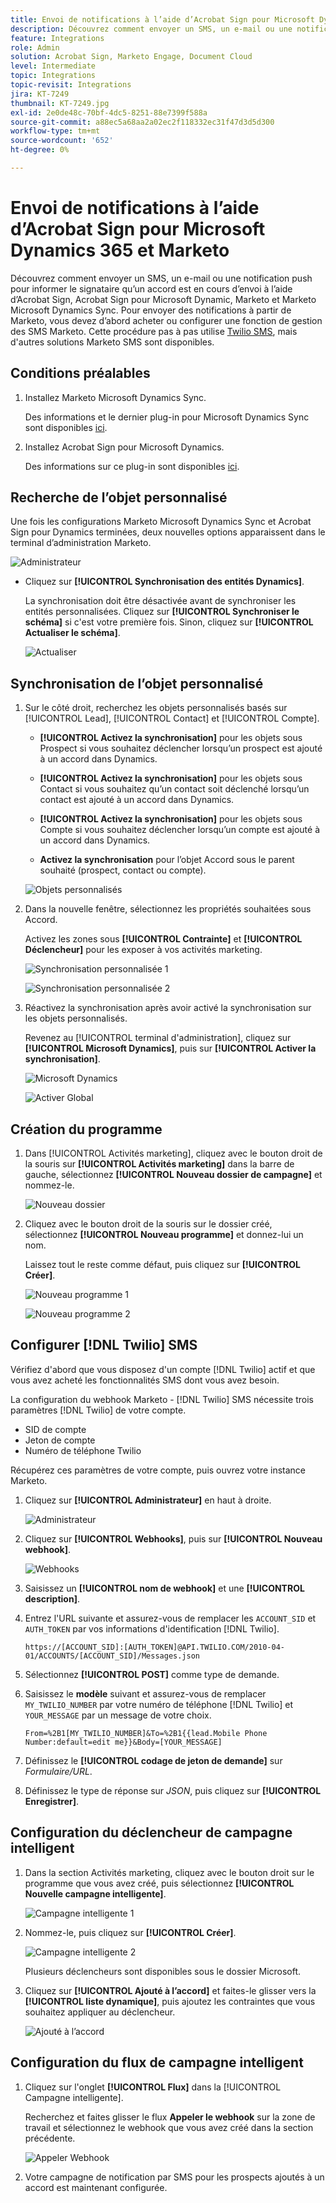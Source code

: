 ```yaml
---
title: Envoi de notifications à l’aide d’Acrobat Sign pour Microsoft Dynamics 365 et Marketo
description: Découvrez comment envoyer un SMS, un e-mail ou une notification push pour informer le signataire qu’un accord est en cours d’envoi.
feature: Integrations
role: Admin
solution: Acrobat Sign, Marketo Engage, Document Cloud
level: Intermediate
topic: Integrations
topic-revisit: Integrations
jira: KT-7249
thumbnail: KT-7249.jpg
exl-id: 2e0de48c-70bf-4dc5-8251-88e7399f588a
source-git-commit: a88ec5a68aa2a02ec2f118332ec31f47d3d5d300
workflow-type: tm+mt
source-wordcount: '652'
ht-degree: 0%

---
```


# Envoi de notifications à l’aide d’Acrobat Sign pour Microsoft Dynamics 365 et Marketo

Découvrez comment envoyer un SMS, un e-mail ou une notification push pour informer le signataire qu’un accord est en cours d’envoi à l’aide d’Acrobat Sign, Acrobat Sign pour Microsoft Dynamic, Marketo et Marketo Microsoft Dynamics Sync. Pour envoyer des notifications à partir de Marketo, vous devez d’abord acheter ou configurer une fonction de gestion des SMS Marketo. Cette procédure pas à pas utilise [Twilio SMS](https://launchpoint.marketo.com/twilio/twilio-sms-for-marketo/), mais d&#39;autres solutions Marketo SMS sont disponibles.

## Conditions préalables

1. Installez Marketo Microsoft Dynamics Sync.

   Des informations et le dernier plug-in pour Microsoft Dynamics Sync sont disponibles [ici](https://experienceleague.adobe.com/docs/marketo/using/product-docs/crm-sync/microsoft-dynamics/marketo-plugin-releases-for-microsoft-dynamics.html?lang=fr).

1. Installez Acrobat Sign pour Microsoft Dynamics.

   Des informations sur ce plug-in sont disponibles [ici](https://helpx.adobe.com/ca/sign/using/microsoft-dynamics-integration-installation-guide.html).

## Recherche de l’objet personnalisé

Une fois les configurations Marketo Microsoft Dynamics Sync et Acrobat Sign pour Dynamics terminées, deux nouvelles options apparaissent dans le terminal d’administration Marketo.

![Administrateur](assets/adminTerminal.png)

* Cliquez sur **[!UICONTROL Synchronisation des entités Dynamics]**.

  La synchronisation doit être désactivée avant de synchroniser les entités personnalisées. Cliquez sur **[!UICONTROL Synchroniser le schéma]** si c&#39;est votre première fois. Sinon, cliquez sur **[!UICONTROL Actualiser le schéma]**.

  ![Actualiser](assets/refreshSchema.png)

## Synchronisation de l’objet personnalisé

1. Sur le côté droit, recherchez les objets personnalisés basés sur [!UICONTROL Lead], [!UICONTROL Contact] et [!UICONTROL Compte].

   * **[!UICONTROL Activez la synchronisation]** pour les objets sous Prospect si vous souhaitez déclencher lorsqu’un prospect est ajouté à un accord dans Dynamics.

   * **[!UICONTROL Activez la synchronisation]** pour les objets sous Contact si vous souhaitez qu’un contact soit déclenché lorsqu’un contact est ajouté à un accord dans Dynamics.

   * **[!UICONTROL Activez la synchronisation]** pour les objets sous Compte si vous souhaitez déclencher lorsqu’un compte est ajouté à un accord dans Dynamics.

   * **Activez la synchronisation** pour l’objet Accord sous le parent souhaité (prospect, contact ou compte).

   ![Objets personnalisés](assets/enableSyncDynamics.png)

1. Dans la nouvelle fenêtre, sélectionnez les propriétés souhaitées sous Accord.

   Activez les zones sous **[!UICONTROL Contrainte]** et **[!UICONTROL Déclencheur]** pour les exposer à vos activités marketing.

   ![Synchronisation personnalisée 1](assets/entitySync1.png)

   ![Synchronisation personnalisée 2](assets/entitySync2.png)

1. Réactivez la synchronisation après avoir activé la synchronisation sur les objets personnalisés.

   Revenez au [!UICONTROL terminal d&#39;administration], cliquez sur **[!UICONTROL Microsoft Dynamics]**, puis sur **[!UICONTROL Activer la synchronisation]**.

   ![Microsoft Dynamics](assets/microsoftDynamics.png)

   ![Activer Global](assets/enableGlobalDynamics.png)

## Création du programme

1. Dans [!UICONTROL Activités marketing], cliquez avec le bouton droit de la souris sur **[!UICONTROL Activités marketing]** dans la barre de gauche, sélectionnez **[!UICONTROL Nouveau dossier de campagne]** et nommez-le.

   ![Nouveau dossier](assets/newFolder.png)

1. Cliquez avec le bouton droit de la souris sur le dossier créé, sélectionnez **[!UICONTROL Nouveau programme]** et donnez-lui un nom.

   Laissez tout le reste comme défaut, puis cliquez sur **[!UICONTROL Créer]**.

   ![Nouveau programme 1](assets/newProgram1.png)

   ![Nouveau programme 2](assets/newProgram2.png)

## Configurer [!DNL Twilio] SMS

Vérifiez d&#39;abord que vous disposez d&#39;un compte [!DNL Twilio] actif et que vous avez acheté les fonctionnalités SMS dont vous avez besoin.

La configuration du webhook Marketo - [!DNL Twilio] SMS nécessite trois paramètres [!DNL Twilio] de votre compte.

* SID de compte
* Jeton de compte
* Numéro de téléphone Twilio

Récupérez ces paramètres de votre compte, puis ouvrez votre instance Marketo.

1. Cliquez sur **[!UICONTROL Administrateur]** en haut à droite.

   ![Administrateur](assets/adminTab.png)

1. Cliquez sur **[!UICONTROL Webhooks]**, puis sur **[!UICONTROL Nouveau webhook]**.

   ![Webhooks](assets/webhooks.png)

1. Saisissez un **[!UICONTROL nom de webhook]** et une **[!UICONTROL description]**.

1. Entrez l&#39;URL suivante et assurez-vous de remplacer les `ACCOUNT_SID` et `AUTH_TOKEN` par vos informations d&#39;identification [!DNL Twilio].

   ```
   https://[ACCOUNT_SID]:[AUTH_TOKEN]@API.TWILIO.COM/2010-04-01/ACCOUNTS/[ACCOUNT_SID]/Messages.json
   ```

1. Sélectionnez **[!UICONTROL POST]** comme type de demande.

1. Saisissez le **modèle** suivant et assurez-vous de remplacer `MY_TWILIO_NUMBER` par votre numéro de téléphone [!DNL Twilio] et `YOUR_MESSAGE` par un message de votre choix.

   ```
   From=%2B1[MY_TWILIO_NUMBER]&To=%2B1{{lead.Mobile Phone Number:default=edit me}}&Body=[YOUR_MESSAGE]
   ```

1. Définissez le **[!UICONTROL codage de jeton de demande]** sur *Formulaire/URL*.

1. Définissez le type de réponse sur *JSON*, puis cliquez sur **[!UICONTROL Enregistrer]**.

## Configuration du déclencheur de campagne intelligent

1. Dans la section Activités marketing, cliquez avec le bouton droit sur le programme que vous avez créé, puis sélectionnez **[!UICONTROL Nouvelle campagne intelligente]**.

   ![Campagne intelligente 1](assets/smartCampaign1.png)

1. Nommez-le, puis cliquez sur **[!UICONTROL Créer]**.

   ![Campagne intelligente 2](assets/smartCampaign3.png)

   Plusieurs déclencheurs sont disponibles sous le dossier Microsoft.

1. Cliquez sur **[!UICONTROL Ajouté à l’accord]** et faites-le glisser vers la **[!UICONTROL liste dynamique]**, puis ajoutez les contraintes que vous souhaitez appliquer au déclencheur.

   ![Ajouté à l’accord](assets/addedToAgreementDynamics.png)

## Configuration du flux de campagne intelligent

1. Cliquez sur l&#39;onglet **[!UICONTROL Flux]** dans la [!UICONTROL Campagne intelligente].

   Recherchez et faites glisser le flux **Appeler le webhook** sur la zone de travail et sélectionnez le webhook que vous avez créé dans la section précédente.

   ![Appeler Webhook](assets/callWebhook.png)

1. Votre campagne de notification par SMS pour les prospects ajoutés à un accord est maintenant configurée.
